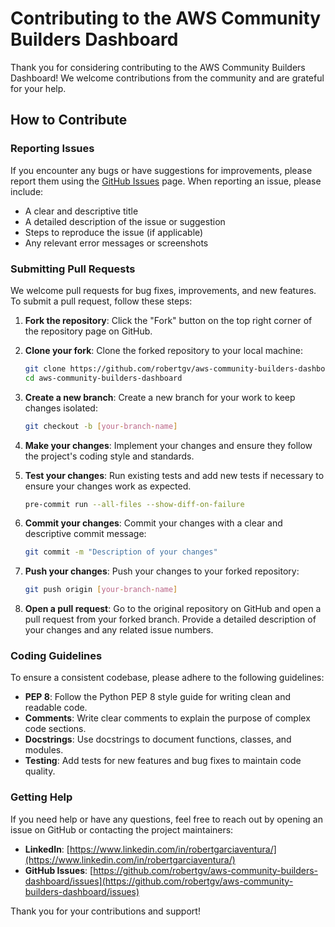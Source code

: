 # Contributing to the AWS Community Builders Dashboard

Thank you for considering contributing to the AWS Community Builders Dashboard! We welcome contributions from the community and are grateful for your help.

## How to Contribute

### Reporting Issues

If you encounter any bugs or have suggestions for improvements, please report them using the [GitHub Issues](https://github.com/robertgv/aws-community-builders-dashboard/issues) page. When reporting an issue, please include:

- A clear and descriptive title
- A detailed description of the issue or suggestion
- Steps to reproduce the issue (if applicable)
- Any relevant error messages or screenshots

### Submitting Pull Requests

We welcome pull requests for bug fixes, improvements, and new features. To submit a pull request, follow these steps:

1. **Fork the repository**: Click the "Fork" button on the top right corner of the repository page on GitHub.

2. **Clone your fork**: Clone the forked repository to your local machine:
   ```sh
   git clone https://github.com/robertgv/aws-community-builders-dashboard.git
   cd aws-community-builders-dashboard
   ```

3. **Create a new branch**: Create a new branch for your work to keep changes isolated:
   ```sh
   git checkout -b [your-branch-name]
   ```

4. **Make your changes**: Implement your changes and ensure they follow the project's coding style and standards.

5. **Test your changes**: Run existing tests and add new tests if necessary to ensure your changes work as expected.
   ```sh
   pre-commit run --all-files --show-diff-on-failure
   ```

6. **Commit your changes**: Commit your changes with a clear and descriptive commit message:
   ```sh
   git commit -m "Description of your changes"
   ```

7. **Push your changes**: Push your changes to your forked repository:
   ```sh
   git push origin [your-branch-name]
   ```

8. **Open a pull request**: Go to the original repository on GitHub and open a pull request from your forked branch. Provide a detailed description of your changes and any related issue numbers.

### Coding Guidelines

To ensure a consistent codebase, please adhere to the following guidelines:

- **PEP 8**: Follow the Python PEP 8 style guide for writing clean and readable code.
- **Comments**: Write clear comments to explain the purpose of complex code sections.
- **Docstrings**: Use docstrings to document functions, classes, and modules.
- **Testing**: Add tests for new features and bug fixes to maintain code quality.

### Getting Help

If you need help or have any questions, feel free to reach out by opening an issue on GitHub or contacting the project maintainers:

- **LinkedIn**: [https://www.linkedin.com/in/robertgarciaventura/](https://www.linkedin.com/in/robertgarciaventura/)
- **GitHub Issues**: [https://github.com/robertgv/aws-community-builders-dashboard/issues](https://github.com/robertgv/aws-community-builders-dashboard/issues)

Thank you for your contributions and support!
